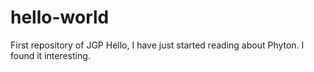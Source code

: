 # hello-world
First repository of JGP
Hello, I have just started reading about Phyton. I found it interesting.

